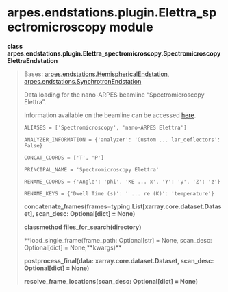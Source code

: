 arpes.endstations.plugin.Elettra\_spectromicroscopy module
==========================================================

**class
arpes.endstations.plugin.Elettra\_spectromicroscopy.SpectromicroscopyElettraEndstation**

> Bases:
> [arpes.endstations.HemisphericalEndstation](arpes.endstations#arpes.endstations.HemisphericalEndstation),
> [arpes.endstations.SynchrotronEndstation](arpes.endstations#arpes.endstations.SynchrotronEndstation)
>
> Data loading for the nano-ARPES beamline “Spectromicroscopy Elettra”.
>
> Information available on the beamline can be accessed
> [here](https://www.elettra.trieste.it/elettra-beamlines/spectromicroscopy).
>
> `ALIASES = ['Spectromicroscopy', 'nano-ARPES Elettra']`
>
> `ANALYZER_INFORMATION = {'analyzer': 'Custom ... lar_deflectors': False}`
>
> `CONCAT_COORDS = ['T', 'P']`
>
> `PRINCIPAL_NAME = 'Spectromicroscopy Elettra'`
>
> `RENAME_COORDS = {'Angle': 'phi', 'KE ... x', 'Y': 'y', 'Z': 'z'}`
>
> `RENAME_KEYS = {'Dwell Time (s)': ' ... re (K)': 'temperature'}`
>
> **concatenate\_frames(frames=typing.List\[xarray.core.dataset.Dataset\],
> scan\_desc: Optional\[dict\] = None)**
>
> **classmethod files\_for\_search(directory)**
>
> **load\_single\_frame(frame\_path: Optional\[str\] = None, scan\_desc:
> Optional\[dict\] = None,**kwargs)\*\*
>
> **postprocess\_final(data: xarray.core.dataset.Dataset, scan\_desc:
> Optional\[dict\] = None)**
>
> **resolve\_frame\_locations(scan\_desc: Optional\[dict\] = None)**
